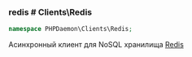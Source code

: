 ### redis # Clients\Redis

```php
namespace PHPDaemon\Clients\Redis;
```

Асинхронный клиент для NoSQL хранилища [Redis](http://redis.io/) 

